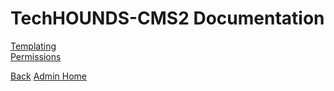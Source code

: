 # TechHOUNDS-CMS2 Documentation

[Templating](templating.php)<br>
[Permissions](permissions.php)

[Back](..)
[Admin Home](../..)